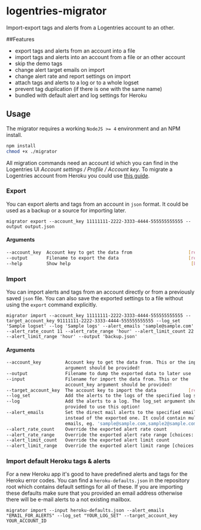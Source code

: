 # logentries-migrator
Import-export tags and alerts from a Logentries account to an other.

##Features

- export tags and alerts from an account into a file
- import tags and alerts into an account from a file or an other account
- skip the demo tags
- change alert target emails on import
- change alert rate and report settings on import
- attach tags and alerts to a log or to a whole logset
- prevent tag duplication (if there is one with the same name)
- bundled with default alert and log settings for Heroku

## Usage
The migrator requires a working `NodeJS >= 4` environment and an NPM install.

```bash
npm install
chmod +x ./migrator
```

All migration commands need an account id which you can find in the Logentries UI *Account settings / Profile / Account key*. 
To migrate a Logentries account from Heroku you could use [this guide](https://github.com/emartech/logentries-migrator/blob/master/migration-from-heroku.md).

### Export
You can export alerts and tags from an account in `json` format. It could be used as a backup or a source for importing later.

`migrator export --account_key 11111111-2222-3333-4444-555555555555 --output output.json`

#### Arguments
```bash
--account_key  Account key to get the data from                     [required]
--output       Filename to export the data                          [required]
--help         Show help                                             [boolean]
```

### Import
You can import alerts and tags from an account directly or from a previously saved `json` file. You can also save the exported settings to a file without using the `export` command explicitly.

`migrator import --account_key 11111111-2222-3333-4444-555555555555 --target_account_key 91111111-2222-3333-4444-555555555555 --log_set 'Sample logset' --log 'Sample logs' --alert_emails 'sample@sample.com' --alert_rate_count 11 --alert_rate_range 'hour' --alert_limit_count 22 --alert_limit_range 'hour' --output 'backup.json'`

#### Arguments

```bash
--account_key         Account key to get the data from. This or the input
                      argument should be provided!
--output              Filename to dump the exported data to later use
--input               Filename for import the data from. This or the
                      account_key argument should be provided!
--target_account_key  The account key to import the data            [required]
--log_set             Add the alerts to the logs of the specified log set
--log                 Add the alerts to a log. The log_set argument should be
                      provided to use this option!
--alert_emails        Set the direct mail alerts to the specified email
                      instead of the exported one. It could contain multiple
                      emails, eg. 'sample@sample.com,sample2@sample.com'
--alert_rate_count    Override the exported alert rate count
--alert_rate_range    Override the exported alert rate range [choices: "day", "hour"]
--alert_limit_count   Override the exported alert limit count
--alert_limit_range   Override the exported alert limit range [choices: "day", "hour"]
```

### Import default Heroku tags & alerts
For a new Heroku app it's good to have predefined alerts and tags for the Heroku error codes. You can find a `heroku-defaults.json` in the repository root which contains default settings for all of these. If you are importing these defaults make sure that you provided an email address otherwise there will be e-mail alerts to a not existing mailbox.   

```migrator import --input heroku-defaults.json --alert_emails "EMAIL_FOR_ALERTS" --log_set "YOUR_LOG_SET" --target_account_key YOUR_ACCOUNT_ID```
